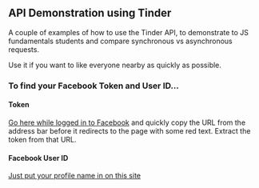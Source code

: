 ## API Demonstration using Tinder

A couple of examples of how to use the Tinder API, to demonstrate to JS
fundamentals students and compare synchronous vs asynchronous requests.

Use it if you want to like everyone nearby as quickly as possible.

### To find your Facebook Token and User ID...

#### Token
[Go here while logged in to
Facebook](https://www.facebook.com/dialog/oauth?client_id=464891386855067&redirect_uri=https://www.facebook.com/connect/login_success.html&scope=basic_info,email,public_profile,user_about_me,user_activities,user_birthday,user_education_history,user_friends,user_interests,user_likes,user_location,user_photos,user_relationship_details&response_type=token)
and quickly copy the URL from the address bar before it redirects to the
page with some red text. Extract the token from that URL.

#### Facebook User ID
[Just put your profile name in on this
site](http://findmyfacebookid.com/)
